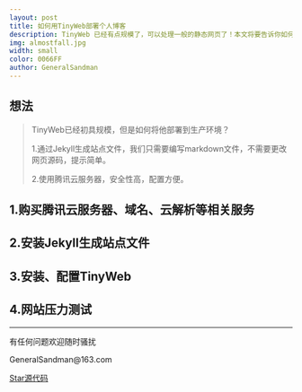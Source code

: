 ```yaml
---
layout: post
title: 如何用TinyWeb部署个人博客
description: TinyWeb 已经有点规模了，可以处理一般的静态网页了！本文将要告诉你如何用keyll生成静态文件，部署在服务器上，并通过TinyWeb来驱动他们。本网站就是用TinyWeb构建的。
img: almostfall.jpg
width: small
color: 0066FF
author: GeneralSandman
---
```


## 想法
<blockquote>
  <p>TinyWeb已经初具规模，但是如何将他部署到生产环境？</p>
  <p>1.通过Jekyll生成站点文件，我们只需要编写markdown文件，不需要更改网页源码，提示简单。</p>
  <p>2.使用腾讯云服务器，安全性高，配置方便。</p>
  <p></p>
  <p></p>
</blockquote>

## 1.购买腾讯云服务器、域名、云解析等相关服务

## 2.安装Jekyll生成站点文件

## 3.安装、配置TinyWeb

## 4.网站压力测试

-----------------

有任何问题欢迎随时骚扰
<p>GeneralSandman@163.com</p>

[Star源代码](https://github.com/GeneralSandman/TinyWeb)

